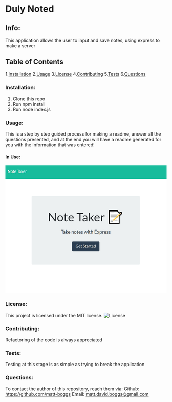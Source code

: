 # Duly Noted

## Info: 
This application allows the user to input and save notes, using express to make a server

## Table of Contents 
 1.[Installation](#Installation) 
 2.[Usage](#Usage) 
 3.[License](#License) 
 4.[Contributing](#Contributing) 
 5.[Tests](#Tests) 
 6.[Questions](#Questions)

### Installation:
 1. Clone this repo
 2. Run npm install
 3. Run node index.js


### Usage:
 This is a step by step guided process for making a readme, answer all the questions presented, and at the end you will have a readme generated for you with the information that was entered!

#### In Use:
![Notes](./public/assets/images/notetaking.gif)


### License:
 This project is licensed under the MIT license.
 ![License](https://img.shields.io/badge/license-MIT-blue.svg)

### Contributing:
Refactoring of the code is always appreciated


### Tests:
Testing at this stage is as simple as trying to break the application

### Questions:
To contact the author of this repository, reach them via: 
Github: https://github.com/matt-boggs
Email: matt.david.boggs@gmail.com